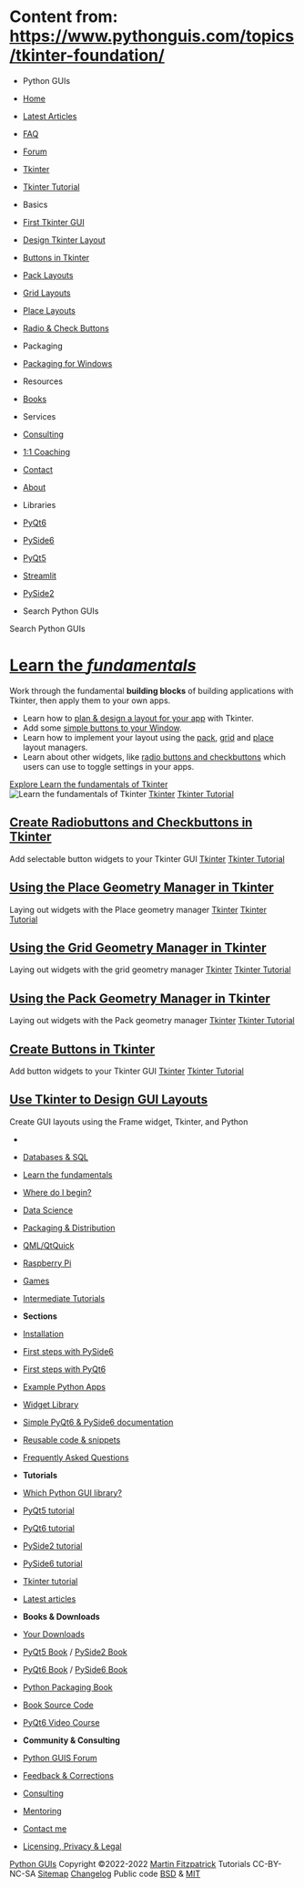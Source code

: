 # Content from: https://www.pythonguis.com/topics/tkinter-foundation/

[](https://www.pythonguis.com/topics/tkinter-foundation/#menu)
  * Python GUIs
  * [Home](https://www.pythonguis.com/)
  * [Latest Articles](https://www.pythonguis.com/latest/)
  * [FAQ](https://www.pythonguis.com/faq/)
  * [Forum ](https://forum.pythonguis.com/)
  * [Tkinter ](https://www.pythonguis.com/tkinter/)
  * [Tkinter Tutorial ](https://www.pythonguis.com/tkinter-tutorial/)
  * Basics
  * [First Tkinter GUI](https://www.pythonguis.com/tutorials/create-gui-tkinter/)
  * [Design Tkinter Layout](https://www.pythonguis.com/tutorials/use-tkinter-to-design-gui-layout/)
  * [Buttons in Tkinter](https://www.pythonguis.com/tutorials/create-buttons-in-tkinter/)
  * [Pack Layouts](https://www.pythonguis.com/tutorials/create-ui-with-tkinter-pack-layout-manager/)
  * [Grid Layouts](https://www.pythonguis.com/tutorials/create-ui-with-tkinter-grid-layout-manager/)
  * [Place Layouts](https://www.pythonguis.com/tutorials/create-ui-with-tkinter-place-layout-manager/)
  * [Radio & Check Buttons](https://www.pythonguis.com/tutorials/tkinter-radiobutton-and-checkbutton/)
  * Packaging
  * [Packaging for Windows](https://www.pythonguis.com/tutorials/packaging-tkinter-applications-windows-pyinstaller/)
  * Resources
  * [Books](https://www.pythonguis.com/books/)
  * Services
  * [Consulting](https://www.pythonguis.com/hire/)
  * [1:1 Coaching](https://www.pythonguis.com/live/)
  * [Contact](https://www.pythonguis.com/contact/)
  * [About](https://www.pythonguis.com/about/)
  * Libraries
  * [PyQt6](https://www.pythonguis.com/pyqt6/)
  * [PySide6](https://www.pythonguis.com/pyside6/)
  * [PyQt5](https://www.pythonguis.com/pyqt5/)
  * [Streamlit](https://www.pythonguis.com/streamlit/)
  * [PySide2](https://www.pythonguis.com/pyside2/)


  * Search Python GUIs


[](https://www.pythonguis.com "Python GUIs")
Search Python GUIs
# [ Learn the _fundamentals_](https://www.pythonguis.com/topics/tkinter-foundation/)
Work through the fundamental **building blocks** of building applications with Tkinter, then apply them to your own apps.
  * Learn how to [plan & design a layout for your app](https://www.pythonguis.com/tutorials/use-tkinter-to-design-gui-layout/) with Tkinter.
  * Add some [simple buttons to your Window](https://www.pythonguis.com/tutorials/create-buttons-in-tkinter/).
  * Learn how to implement your layout using the [pack](https://www.pythonguis.com/tutorials/create-ui-with-tkinter-pack-layout-manager/), [grid](https://www.pythonguis.com/tutorials/create-ui-with-tkinter-grid-layout-manager/) and [place](https://www.pythonguis.com/tutorials/create-ui-with-tkinter-place-layout-manager/) layout managers.
  * Learn about other widgets, like [radio buttons and checkbuttons](https://www.pythonguis.com/tutorials/tkinter-radiobutton-and-checkbutton/) which users can use to toggle settings in your apps.


[ Explore Learn the fundamentals of Tkinter ](https://www.pythonguis.com/topics/tkinter-foundation/#object-listing)
![Learn the fundamentals of Tkinter](https://www.pythonguis.com/static/images/tags/tkinter-fundamentals.png)
[](https://www.pythonguis.com/tutorials/tkinter-radiobutton-and-checkbutton/)
[Tkinter](https://www.pythonguis.com/tutorials/tkinter-radiobutton-and-checkbutton/)
[ Tkinter Tutorial ](https://www.pythonguis.com/tkinter-tutorial/#tkinter-getting-started)
## [ Create Radiobuttons and Checkbuttons in Tkinter ](https://www.pythonguis.com/tutorials/tkinter-radiobutton-and-checkbutton/)
[](https://www.pythonguis.com/tutorials/tkinter-radiobutton-and-checkbutton/) Add selectable button widgets to your Tkinter GUI 
[](https://www.pythonguis.com/tutorials/create-ui-with-tkinter-place-layout-manager/)
[Tkinter](https://www.pythonguis.com/tutorials/create-ui-with-tkinter-place-layout-manager/)
[ Tkinter Tutorial ](https://www.pythonguis.com/tkinter-tutorial/#tkinter-getting-started)
## [ Using the Place Geometry Manager in Tkinter ](https://www.pythonguis.com/tutorials/create-ui-with-tkinter-place-layout-manager/)
[](https://www.pythonguis.com/tutorials/create-ui-with-tkinter-place-layout-manager/) Laying out widgets with the Place geometry manager 
[](https://www.pythonguis.com/tutorials/create-ui-with-tkinter-grid-layout-manager/)
[Tkinter](https://www.pythonguis.com/tutorials/create-ui-with-tkinter-grid-layout-manager/)
[ Tkinter Tutorial ](https://www.pythonguis.com/tkinter-tutorial/#tkinter-getting-started)
## [ Using the Grid Geometry Manager in Tkinter ](https://www.pythonguis.com/tutorials/create-ui-with-tkinter-grid-layout-manager/)
[](https://www.pythonguis.com/tutorials/create-ui-with-tkinter-grid-layout-manager/) Laying out widgets with the grid geometry manager 
[](https://www.pythonguis.com/tutorials/create-ui-with-tkinter-pack-layout-manager/)
[Tkinter](https://www.pythonguis.com/tutorials/create-ui-with-tkinter-pack-layout-manager/)
[ Tkinter Tutorial ](https://www.pythonguis.com/tkinter-tutorial/#tkinter-getting-started)
## [ Using the Pack Geometry Manager in Tkinter ](https://www.pythonguis.com/tutorials/create-ui-with-tkinter-pack-layout-manager/)
[](https://www.pythonguis.com/tutorials/create-ui-with-tkinter-pack-layout-manager/) Laying out widgets with the Pack geometry manager 
[](https://www.pythonguis.com/tutorials/create-buttons-in-tkinter/)
[Tkinter](https://www.pythonguis.com/tutorials/create-buttons-in-tkinter/)
[ Tkinter Tutorial ](https://www.pythonguis.com/tkinter-tutorial/#tkinter-getting-started)
## [ Create Buttons in Tkinter ](https://www.pythonguis.com/tutorials/create-buttons-in-tkinter/)
[](https://www.pythonguis.com/tutorials/create-buttons-in-tkinter/) Add button widgets to your Tkinter GUI 
[](https://www.pythonguis.com/tutorials/use-tkinter-to-design-gui-layout/)
[Tkinter](https://www.pythonguis.com/tutorials/use-tkinter-to-design-gui-layout/)
[ Tkinter Tutorial ](https://www.pythonguis.com/tkinter-tutorial/#tkinter-getting-started)
## [ Use Tkinter to Design GUI Layouts ](https://www.pythonguis.com/tutorials/use-tkinter-to-design-gui-layout/)
[](https://www.pythonguis.com/tutorials/use-tkinter-to-design-gui-layout/) Create GUI layouts using the Frame widget, Tkinter, and Python 
  * [](https://www.pythonguis.com/ "Python GUIs")
  * [Databases & SQL](https://www.pythonguis.com/topics/databases/)
  * [Learn the fundamentals](https://www.pythonguis.com/topics/foundation/)
  * [Where do I begin?](https://www.pythonguis.com/topics/getting-started/)
  * [Data Science](https://www.pythonguis.com/topics/data-science/)
  * [Packaging & Distribution](https://www.pythonguis.com/topics/packaging/)
  * [QML/QtQuick](https://www.pythonguis.com/topics/qml/)
  * [Raspberry Pi](https://www.pythonguis.com/topics/raspberry-pi/)
  * [Games](https://www.pythonguis.com/topics/games/)
  * [Intermediate Tutorials](https://www.pythonguis.com/topics/intermediate/)


  * **Sections**
  * [Installation](https://www.pythonguis.com/installation/)
  * [First steps with PySide6](https://www.pythonguis.com/tutorials/pyside6-creating-your-first-window/)
  * [First steps with PyQt6](https://www.pythonguis.com/tutorials/pyqt6-creating-your-first-window/)
  * [Example Python Apps](https://www.pythonguis.com/examples/)
  * [Widget Library](https://www.pythonguis.com/widgets/)
  * [Simple PyQt6 & PySide6 documentation](https://www.pythonguis.com/docs/)
  * [Reusable code & snippets](https://www.pythonguis.com/code/)
  * [Frequently Asked Questions](https://www.pythonguis.com/faq/)


  * **Tutorials**
  * [Which Python GUI library?](https://www.pythonguis.com/faq/which-python-gui-library/)
  * [PyQt5 tutorial](https://www.pythonguis.com/pyqt5-tutorial/)
  * [PyQt6 tutorial](https://www.pythonguis.com/pyqt6-tutorial/)
  * [PySide2 tutorial](https://www.pythonguis.com/pyside2-tutorial/)
  * [PySide6 tutorial](https://www.pythonguis.com/pyside6-tutorial/)
  * [Tkinter tutorial](https://www.pythonguis.com/tkinter-tutorial/)
  * [Latest articles](https://www.pythonguis.com/blog/)


  * **Books & Downloads**
  * [ Your Downloads](https://www.martinfitzpatrick.com/library/)
  * [PyQt5 Book](https://www.pythonguis.com/pyqt5-book/) / [PySide2 Book](https://www.pythonguis.com/pyside2-book/)
  * [PyQt6 Book](https://www.pythonguis.com/pyqt6-book/) / [PySide6 Book](https://www.pythonguis.com/pyside6-book/)
  * [Python Packaging Book](https://www.pythonguis.com/packaging-book/)
  * [ Book Source Code](https://www.pythonguis.com/books/downloads/)
  * [ PyQt6 Video Course](https://www.martinfitzpatrick.com/pyqt6-crash-course/)


  * **Community & Consulting**
  * [ Python GUIS Forum ](https://forum.pythonguis.com/)
  * [ Feedback & Corrections](https://tally.so/r/wbvxNE)
  * [Consulting](https://www.pythonguis.com/hire/)
  * [Mentoring](https://www.pythonguis.com/live/)
  * [Contact me](https://www.martinfitzpatrick.com/contact)
  * [Licensing, Privacy & Legal](https://www.martinfitzpatrick.com/legal)


[](https://twitter.com/pythonguis) [](https://github.com/pythonguis) [](https://www.facebook.com/pythonguis) [](https://www.youtube.com/channel/UCMW4KwSlygaDef0tgqPjbRQ) [](https://www.linkedin.com/company/pythonguis/)
[Python GUIs](https://www.pythonguis.com/) Copyright ©2022-2022 [ Martin Fitzpatrick](https://www.martinfitzpatrick.com)
Tutorials CC-BY-NC-SA [Sitemap](https://www.pythonguis.com/sitemap/) [Changelog](https://www.pythonguis.com/changelog/) Public code [BSD](https://opensource.org/licenses/BSD-2-Clause) & [MIT](https://opensource.org/licenses/MIT)
